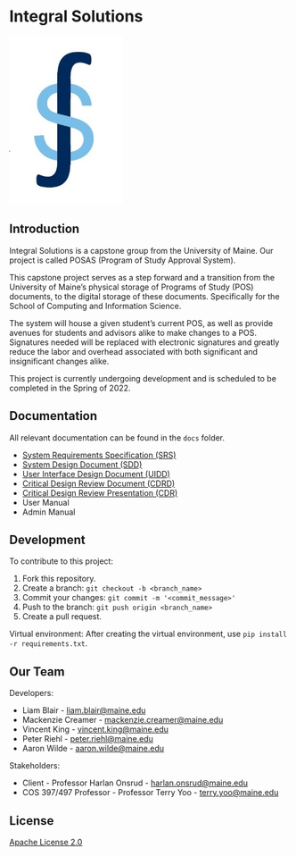# Integral Solutions

<img src="src/static/IntegralSolutionsLogo.jpg?raw=true" height="300"/>

## Introduction
Integral Solutions is a capstone group from the University of Maine. Our project is called POSAS (Program of Study Approval System).

This capstone project serves as a step forward and a transition from the University of Maine’s physical storage of Programs of Study (POS) documents, to the digital storage of these documents. Specifically for the School of Computing and Information Science.

The system will house a given student’s current POS, as well as provide avenues for students and advisors alike to make changes to a POS. Signatures needed will be replaced with electronic signatures and greatly reduce the labor and overhead associated with both significant and insignificant changes alike.

This project is currently undergoing development and is scheduled to be completed in the Spring of 2022.

## Documentation
All relevant documentation can be found in the `docs` folder.
* [System Requirements Specification (SRS)](docs/SRS-Version5.pdf)
* [System Design Document (SDD)](docs/SDD-Version1.pdf)
* [User Interface Design Document (UIDD)](docs/UIDD-Version1.pdf)
* [Critical Design Review Document (CDRD)](docs/CDRD-Version1.pdf)
* [Critical Design Review Presentation (CDR)](docs/CDR-Presentation.pdf)
* User Manual
* Admin Manual

## Development
To contribute to this project:
1. Fork this repository.
2. Create a branch: `git checkout -b <branch_name>`
3. Commit your changes: `git commit -m '<commit_message>'`
4. Push to the branch: `git push origin <branch_name>`
5. Create a pull request.


Virtual environment:
After creating the virtual environment, use `pip install -r requirements.txt`.


## Our Team
Developers:
* Liam Blair - liam.blair@maine.edu
* Mackenzie Creamer - mackenzie.creamer@maine.edu
* Vincent King - vincent.king@maine.edu
* Peter Riehl - peter.riehl@maine.edu
* Aaron Wilde - aaron.wilde@maine.edu

Stakeholders:
* Client - Professor Harlan Onsrud - harlan.onsrud@maine.edu
* COS 397/497 Professor - Professor Terry Yoo - terry.yoo@maine.edu

## License
[Apache License 2.0](LICENSE)
